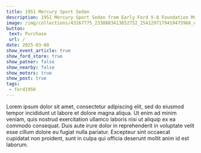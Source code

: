 ```yaml
---
title: 1951 Mercury Sport Sedan
description: 1951 Mercury Sport Sedan from Early Ford V-8 Foundation Museums
image: /img/collections/43167775_2330883413652752_2541297179419475968_n.webp
button: 
 text: Purchase
 url: /
date: 2025-03-08
show_event_article: true
show_ford_store: true
show_patner: false
show_nearby: false
show_motors: true
show_post: true
tags:
 - ford1950
---
```

Lorem ipsum dolor sit amet, consectetur adipiscing elit, sed do eiusmod tempor incididunt ut labore et dolore magna aliqua. Ut enim ad minim veniam, quis nostrud exercitation ullamco laboris nisi ut aliquip ex ea commodo consequat. Duis aute irure dolor in reprehenderit in voluptate velit esse cillum dolore eu fugiat nulla pariatur. Excepteur sint occaecat cupidatat non proident, sunt in culpa qui officia deserunt mollit anim id est laborum.
